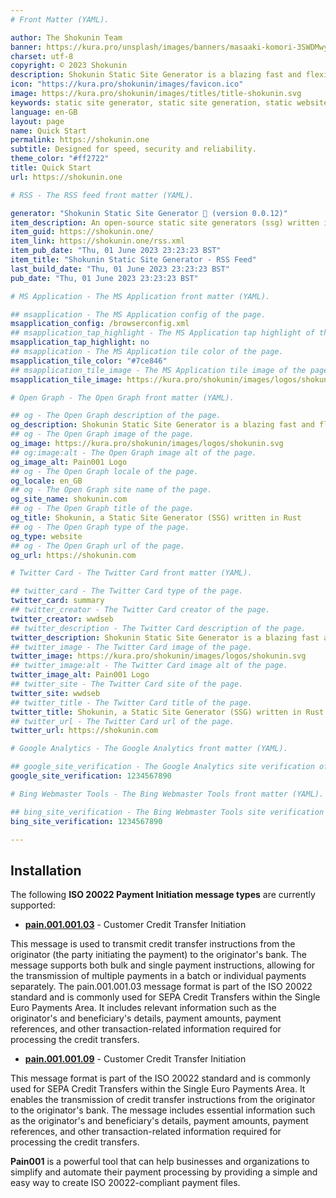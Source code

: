 ```yaml
---
# Front Matter (YAML).

author: The Shokunin Team
banner: https://kura.pro/unsplash/images/banners/masaaki-komori-3SWDMwyBFLI-unsplash.jpg
charset: utf-8
copyright: © 2023 Shokunin
description: Shokunin Static Site Generator is a blazing fast and flexible static site generator that can be used to create professional static websites and blogs. It features built-in support for GitHub Flavored Markdown, Google Analytics, Bing Analytics, Atom and RSS feeds, minification, a built-in development server, multiple content formats, and more.
icon: "https://kura.pro/shokunin/images/favicon.ico"
image: https://kura.pro/shokunin/images/titles/title-shokunin.svg
keywords: static site generator, static site generation, static website generator, static website generation, static site builder, static website builder, static site tool, static website tool, static site software, rust
language: en-GB
layout: page
name: Quick Start
permalink: https://shokunin.one
subtitle: Designed for speed, security and reliability.
theme_color: "#ff2722"
title: Quick Start
url: https://shokunin.one

# RSS - The RSS feed front matter (YAML).

generator: "Shokunin Static Site Generator 🦀 (version 0.0.12)"
item_description: An open-source static site generators (ssg) written in Rust, designed for speed, security and reliability.
item_guid: https://shokunin.one/
item_link: https://shokunin.one/rss.xml
item_pub_date: "Thu, 01 June 2023 23:23:23 BST"
item_title: "Shokunin Static Site Generator - RSS Feed"
last_build_date: "Thu, 01 June 2023 23:23:23 BST"
pub_date: "Thu, 01 June 2023 23:23:23 BST"

# MS Application - The MS Application front matter (YAML).

## msapplication - The MS Application config of the page.
msapplication_config: /browserconfig.xml
## msapplication_tap_highlight - The MS Application tap highlight of the page.
msapplication_tap_highlight: no
## msapplication - The MS Application tile color of the page.
msapplication_tile_color: "#7ce846"
## msapplication_tile_image - The MS Application tile image of the page.
msapplication_tile_image: https://kura.pro/shokunin/images/logos/shokunin.svg

# Open Graph - The Open Graph front matter (YAML).

## og - The Open Graph description of the page.
og_description: Shokunin Static Site Generator is a blazing fast and flexible static site generator that can be used to create professional static websites and blogs. It features built-in support for GitHub Flavored Markdown, Google Analytics, Bing Analytics, Atom and RSS feeds, minification, a built-in development server, multiple content formats, and more.
## og - The Open Graph image of the page.
og_image: https://kura.pro/shokunin/images/logos/shokunin.svg
## og:image:alt - The Open Graph image alt of the page.
og_image_alt: Pain001 Logo
## og - The Open Graph locale of the page.
og_locale: en_GB
## og - The Open Graph site name of the page.
og_site_name: shokunin.com
## og - The Open Graph title of the page.
og_title: Shokunin, a Static Site Generator (SSG) written in Rust
## og - The Open Graph type of the page.
og_type: website
## og - The Open Graph url of the page.
og_url: https://shokunin.com

# Twitter Card - The Twitter Card front matter (YAML).

## twitter_card - The Twitter Card type of the page.
twitter_card: summary
## twitter_creator - The Twitter Card creator of the page.
twitter_creator: wwdseb
## twitter_description - The Twitter Card description of the page.
twitter_description: Shokunin Static Site Generator is a blazing fast and flexible static site generator that can be used to create professional static websites and blogs. It features built-in support for GitHub Flavored Markdown, Google Analytics, Bing Analytics, Atom and RSS feeds, minification, a built-in development server, multiple content formats, and more.
## twitter_image - The Twitter Card image of the page.
twitter_image: https://kura.pro/shokunin/images/logos/shokunin.svg
## twitter_image:alt - The Twitter Card image alt of the page.
twitter_image_alt: Pain001 Logo
## twitter_site - The Twitter Card site of the page.
twitter_site: wwdseb
## twitter_title - The Twitter Card title of the page.
twitter_title: Shokunin, a Static Site Generator (SSG) written in Rust
## twitter_url - The Twitter Card url of the page.
twitter_url: https://shokunin.com

# Google Analytics - The Google Analytics front matter (YAML).

## google_site_verification - The Google Analytics site verification of the page.
google_site_verification: 1234567890

# Bing Webmaster Tools - The Bing Webmaster Tools front matter (YAML).

## bing_site_verification - The Bing Webmaster Tools site verification of the page.
bing_site_verification: 1234567890

---
```


## Installation

The following **ISO 20022 Payment Initiation message types** are
currently supported:

- **[pain.001.001.03](/pain.001.001.03/)** - Customer Credit Transfer Initiation

This message is used to transmit credit transfer instructions from the
originator (the party initiating the payment) to the originator's bank.
The message supports both bulk and single payment instructions, allowing
for the transmission of multiple payments in a batch or individual
payments separately. The pain.001.001.03 message format is part of the
ISO 20022 standard and is commonly used for SEPA Credit Transfers within
the Single Euro Payments Area. It includes relevant information such as
the originator's and beneficiary's details, payment amounts, payment
references, and other transaction-related information required for
processing the credit transfers.

- **[pain.001.001.09](/pain.001.001.09/)** - Customer Credit Transfer Initiation

This message format is part of the ISO 20022 standard and is commonly
used for SEPA Credit Transfers within the Single Euro Payments Area. It
enables the transmission of credit transfer instructions from the
originator to the originator's bank. The message includes essential
information such as the originator's and beneficiary's details, payment
amounts, payment references, and other transaction-related information
required for processing the credit transfers.

**Pain001** is a powerful tool that can help businesses and
organizations to simplify and automate their payment processing by
providing a simple and easy way to create ISO 20022-compliant payment
files.
